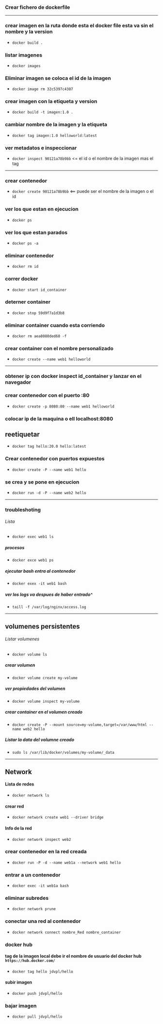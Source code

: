 ### Crear fichero de dockerfile


---

### crear imagen en la ruta donde esta el docker file esta va sin el nombre y la version
* `docker build .`

### listar imagenes

* `docker images`

### Eliminar imagen se coloca el id de la imagen

* `docker image rm 32c5397c4387`

### crear imagen con la etiqueta y version
* `docker build -t imagen:1.0 .`

### cambiar nombre de la imagen y la etiqueta
* `docker tag imagen:1.0 helloworld:latest`

### ver metadatos e inspeccionar 
* `docker inspect 90121a78b9bb` <= el id o el nombre de la imagen mas el tag

---

### crear contenedor 
* `docker create 90121a78b9bb` <== puede ser el nombre de la imagen o el id

### ver los que estan en ejecucion
* `docker ps`

### ver los que estan parados
* `docker ps -a`

### eliminar contenedor
* `docker rm id`

### correr docker
* `docker start id_container`

### deterner container

* `docker stop 59d9f7a1d3b8`

### eliminar container cuando esta corriendo
* `docker rm aea8080ded60 -f`

### crear container con el nombre personalizado
* `docker create --name web1 helloworld`

---

### obtener ip con docker inspect id_container y lanzar en el navegador

### crear contenedor con el puerto :80
* `docker create -p 8080:80 --name web1 helloworld`

### colocar ip de la maquina o ell localhost:8080

## reetiquetar
* `docker tag hello:20.0 hello:latest`

### Crear contenedor con puertos expuestos
* `docker create -P --name web1 hello`

### se crea y se pone en ejecucion
* `docker run -d -P --name web2 hello`

---

### troubleshoting

###### Lista 
* `docker exec web1 ls`

##### procesos
* `docker exce web1 ps`

##### ejecutar bash entra al contenedor
* `docker exex -it web1 bash`

##### ver los logs va despues de haber entrado^
* `taill -f /var/log/nginx/access.log`

---
## volumenes persistentes

###### Listar volumenes
* `docker volume ls`

##### crear volumen
* `docker volume create my-volume`

##### ver propiedades del volumen
* `docker volume inspect my-volume`

##### crear container en el volumen creado
* `docker create -P --mount source=my-volume,target=/var/www/html --name web2 hello`
##### Listar la data del volumne creado
* `sudo ls /var/lib/docker/volumes/my-volume/_data`

---

## Network

#### Lista de redes
* `docker network ls`

#### crear red

* `docker network create web1 --driver bridge`

#### Info de la red
* `docker network inspect web2`

### crear contenedor en la red creada
* `docker run -P -d --name web1a --network web1 hello`

### entrar a un contenedor
* `docker exec -it web1a bash`

### eliminar subredes
* `docker network prune`

### conectar una red al contenedor
* `docker network connect nombre_Red nombre_container`

### docker hub
#### tag de la imagen local debe ir el nombre de usuario del docker hub `https://hub.docker.com/`
* `docker tag hello jdvpl/hello`
#### subir imagen

* `docker push jdvpl/hello`

### bajar imagen 
* `docker pull jdvpl/hello`





